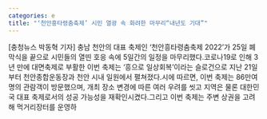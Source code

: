 ```yaml
---
categories: e
title: "‘천안흥타령춤축제’ 시민 열광 속 화려한 마무리“내년도 기대”"
---
```

[충청뉴스 박동혁 기자] 충남 천안의 대표 축제인 ‘천안흥타령춤축제 2022’가 25일 폐막식을 끝으로 시민들의 열띤 호응 속에 5일간의 일정을 마무리했다.코로나19로 인해 3년 만에 대면축제로 부활한 이번 축제는 ‘흥으로 일상회복’이라는 슬로건으로 지난 21일부터 천안종합운동장과 천안 시내 일원에서 펼쳐졌다.시에 따르면, 이번 축제는 86만여 명의 관람객이 방문했으며, 개최 장소 변경에 따른 여러 우려를 씻고 지역은 물론 대한민국 대표 축제로서의 성공 가능성을 재확인시켰다.그리고 이번 축제는 주변 상권을 고려해 먹거리장터를 운영하